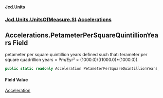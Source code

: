 #### [Jcd.Units](index.md 'index')
### [Jcd.Units.UnitsOfMeasure.SI](Jcd.Units.UnitsOfMeasure.SI.md 'Jcd.Units.UnitsOfMeasure.SI').[Accelerations](Accelerations.md 'Jcd.Units.UnitsOfMeasure.SI.Accelerations')

## Accelerations.PetameterPerSquareQuintillionYears Field

petameter per square quintillion years defined such that: terameter per square quadrillion years = Pm/Eyr² × (1000.0)/((1000.0)*(1000.0)).

```csharp
public static readonly Acceleration PetameterPerSquareQuintillionYears;
```

#### Field Value
[Acceleration](Acceleration.md 'Jcd.Units.UnitTypes.Acceleration')